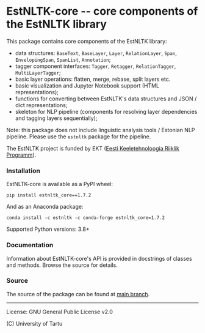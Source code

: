 EstNLTK-core -- core components of the EstNLTK library
===========================================================================

This package contains core components of the EstNLTK library:

* data structures: `BaseText`, `BaseLayer`, `Layer`, `RelationLayer`, `Span`, `EnvelopingSpan`, `SpanList`, `Annotation`;
* tagger component interfaces: `Tagger`, `Retagger`, `RelationTagger`, `MultiLayerTagger`;
* basic layer operations: flatten, merge, rebase, split layers etc.
* basic visualization and Jupyter Notebook support (HTML representations);
* functions for converting between EstNLTK's data structures and JSON / dict representations;
* skeleton for NLP pipeline (components for resolving layer dependencies and tagging layers sequentially);

Note: this package does not include linguistic analysis tools / Estonian NLP pipeline. Please use the `estnltk` package for the pipeline.

The EstNLTK project is funded by EKT ([Eesti Keeletehnoloogia Riiklik Programm](https://www.keeletehnoloogia.ee/)).

### Installation

EstNLTK-core is available as a PyPI wheel:  

```
pip install estnltk_core==1.7.2
```

And as an Anaconda package:

```
conda install -c estnltk -c conda-forge estnltk_core=1.7.2
```

Supported Python versions: 3.8+

### Documentation

Information about EstNLTK-core's API is provided in docstrings of classes and methods. Browse the source for details.  

### Source

The source of the package can be found at [main branch](https://github.com/estnltk/estnltk/tree/main/estnltk_core).

---

License: GNU General Public License v2.0

(C) University of Tartu  